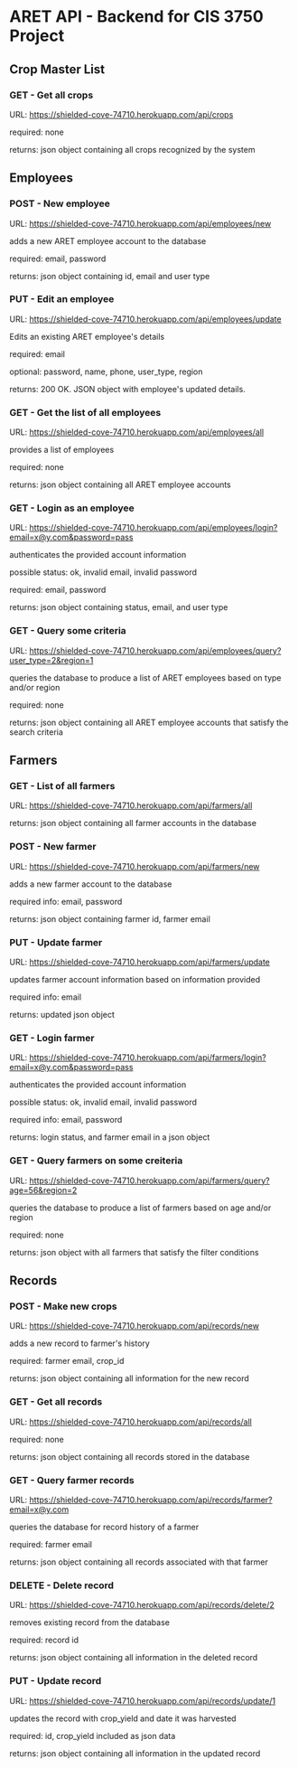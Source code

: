 # ARET API - Backend for CIS 3750 Project

## Crop Master List


### GET - Get all crops
URL: https://shielded-cove-74710.herokuapp.com/api/crops

required: none

returns: json object containing all crops recognized by the system

## Employees

### POST - New employee
URL: https://shielded-cove-74710.herokuapp.com/api/employees/new

adds a new ARET employee account to the database

required: email, password

returns: json object containing id, email and user type

### PUT - Edit an employee
URL: https://shielded-cove-74710.herokuapp.com/api/employees/update

Edits an existing ARET employee's details

required: email

optional: password, name, phone, user_type, region

returns: 200 OK. JSON object with employee's updated details.

### GET - Get the list of all employees
URL: https://shielded-cove-74710.herokuapp.com/api/employees/all

provides a list of employees

required: none

returns: json object containing all ARET employee accounts

### GET - Login as an employee
URL: https://shielded-cove-74710.herokuapp.com/api/employees/login?email=x@y.com&password=pass

authenticates the provided account information

possible status: ok, invalid email, invalid password

required: email, password

returns: json object containing status, email, and user type

### GET - Query some criteria
URL: https://shielded-cove-74710.herokuapp.com/api/employees/query?user_type=2&region=1

queries the database to produce a list of ARET employees based on type and/or region

required: none

returns: json object containing all ARET employee accounts that satisfy the search criteria

## Farmers

### GET - List of all farmers
URL: https://shielded-cove-74710.herokuapp.com/api/farmers/all

returns: json object containing all farmer accounts in the database

### POST - New farmer
URL: https://shielded-cove-74710.herokuapp.com/api/farmers/new

adds a new farmer account to the database

required info: email, password

returns: json object containing farmer id, farmer email

### PUT - Update farmer
URL: https://shielded-cove-74710.herokuapp.com/api/farmers/update

updates farmer account information based on information provided

required info: email

returns: updated json object

### GET - Login farmer
URL: https://shielded-cove-74710.herokuapp.com/api/farmers/login?email=x@y.com&password=pass

authenticates the provided account information

possible status: ok, invalid email, invalid password

required info: email, password

returns: login status, and farmer email in a json object

### GET - Query farmers on some creiteria
URL: https://shielded-cove-74710.herokuapp.com/api/farmers/query?age=56&region=2

queries the database to produce a list of farmers based on age and/or region

required: none

returns: json object with all farmers that satisfy the filter conditions

## Records

### POST - Make new crops
URL: https://shielded-cove-74710.herokuapp.com/api/records/new

adds a new record to farmer's history

required: farmer email, crop_id

returns: json object containing all information for the new record

### GET - Get all records
URL: https://shielded-cove-74710.herokuapp.com/api/records/all

required: none

returns: json object containing all records stored in the database

### GET - Query farmer records
URL: https://shielded-cove-74710.herokuapp.com/api/records/farmer?email=x@y.com

queries the database for record history of a farmer

required: farmer email

returns: json object containing all records associated with that farmer

### DELETE - Delete record
URL: https://shielded-cove-74710.herokuapp.com/api/records/delete/2

removes existing record from the database

required: record id

returns: json object containing all information in the deleted record

### PUT - Update record
URL: https://shielded-cove-74710.herokuapp.com/api/records/update/1

updates the record with crop_yield and date it was harvested

required: id, crop_yield included as json data

returns: json object containing all information in the updated record

